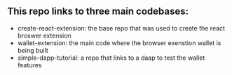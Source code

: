 ## This repo links to three main codebases:

- create-react-extension: the base repo that was used to create the react broswer extension
- wallet-extension: the main code where the browser exenstion wallet is being built
- simple-dapp-tutorial: a repo that links to a daap to test the wallet features
